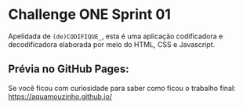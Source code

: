 # Challenge ONE Sprint 01
Apelidada de `(de)CODIFIQUE_`, esta é uma aplicação codificadora e decodificadora elaborada por meio do HTML, CSS e Javascript.

## Prévia no GitHub Pages:
Se você ficou com curiosidade para saber como ficou o trabalho final:
https://aquamouzinho.github.io/

